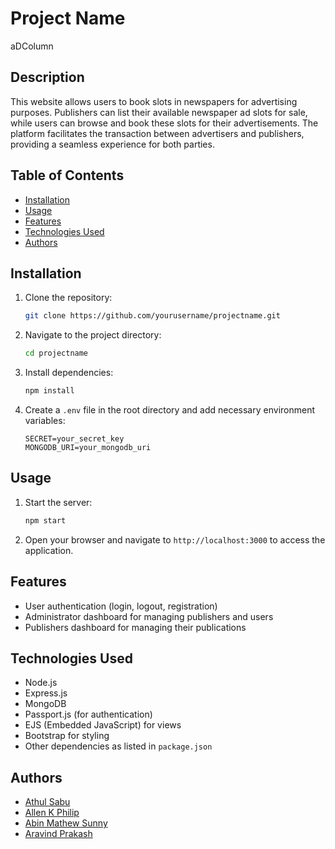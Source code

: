# Project Name

aDColumn

## Description

This website allows users to book slots in newspapers for advertising purposes. Publishers can list their available newspaper ad slots for sale, while users can browse and book these slots for their advertisements. The platform facilitates the transaction between advertisers and publishers, providing a seamless experience for both parties.

## Table of Contents

- [Installation](#installation)
- [Usage](#usage)
- [Features](#features)
- [Technologies Used](#technologies-used)
- [Authors](#authors)

## Installation

1. Clone the repository:
   ```bash
   git clone https://github.com/yourusername/projectname.git
   ```
2. Navigate to the project directory:
   ```bash
   cd projectname
   ```
3. Install dependencies:
   ```bash
   npm install
   ```
4. Create a `.env` file in the root directory and add necessary environment variables:
   ```plaintext
   SECRET=your_secret_key
   MONGODB_URI=your_mongodb_uri
   ```

## Usage

1. Start the server:
   ```bash
   npm start
   ```
2. Open your browser and navigate to `http://localhost:3000` to access the application.

## Features

- User authentication (login, logout, registration)
- Administrator dashboard for managing publishers and users
- Publishers dashboard for managing their publications

## Technologies Used

- Node.js
- Express.js
- MongoDB
- Passport.js (for authentication)
- EJS (Embedded JavaScript) for views
- Bootstrap for styling
- Other dependencies as listed in `package.json`



## Authors

- [Athul Sabu](https://github.com/AthulSabu2002)
- [Allen K Philip](https://github.com/AllenKPhilip)
- [Abin Mathew Sunny](https://github.com/AbinMathewSunny)
- [Aravind Prakash]()


